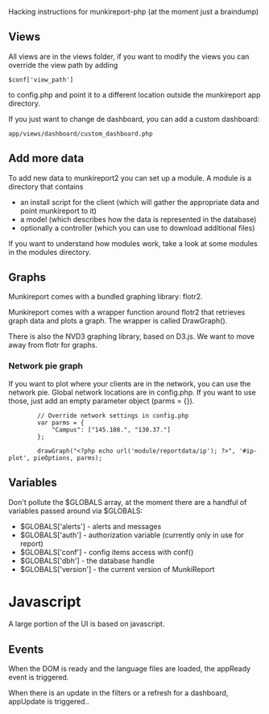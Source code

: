 Hacking instructions for munkireport-php (at the moment just a braindump)

## Views

All views are in the views folder, if you want to modify the views you can override the view path by adding

	$conf['view_path']
  
to config.php and point it to a different location outside the munkireport app directory.

If you just want to change de dashboard, you can add a custom dashboard:

	app/views/dashboard/custom_dashboard.php

## Add more data

To add new data to munkireport2 you can set up a module. A module is a directory that contains 
* an install script for the client (which will gather the appropriate data and point munkireport to it)
* a model (which describes how the data is represented in the database)
* optionally a controller (which you can use to download additional files)

If you want to understand how modules work, take a look at some modules in the modules directory.

## Graphs

Munkireport comes with a bundled graphing library: flotr2.

Munkireport comes with a wrapper function around flotr2 that retrieves graph data and plots a graph. The wrapper is called DrawGraph().

There is also the NVD3 graphing library, based on D3.js. We want to move away from flotr for graphs.

### Network pie graph

If you want to plot where your clients are in the network, you can use the network pie. Global network locations are in config.php.
If you want to use those, just add an empty parameter object (parms = {}). 

			// Override network settings in config.php
			var parms = { 
				"Campus": ["145.108.", "130.37."]
			};

			drawGraph("<?php echo url('module/reportdata/ip'); ?>", '#ip-plot', pieOptions, parms);


## Variables

Don't pollute the $GLOBALS array, at the moment there are a handful of variables passed around via $GLOBALS:

* $GLOBALS['alerts'] - alerts and messages
* $GLOBALS['auth'] - authorization variable (currently only in use for report)
* $GLOBALS['conf'] - config items access with conf()
* $GLOBALS['dbh'] - the database handle
* $GLOBALS['version'] - the current version of MunkiReport

# Javascript

A large portion of the UI is based on javascript.

## Events

When the DOM is ready and the language files are loaded, the appReady event is triggered.

When there is an update in the filters or a refresh for a dashboard, appUpdate is triggered..
